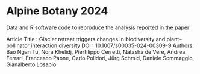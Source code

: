 # Alpine Botany 2024

Data and R software code to reproduce the analysis reported in the paper:

Article Title : Glacier retreat triggers changes in biodiversity and plant–pollinator interaction diversity
DOI : 10.1007/s00035-024-00309-9
Authors: Bao Ngan Tu, Nora Khelidj, Pierfilippo Cerretti, Natasha de Vere, Andrea Ferrari, Francesco Paone, Carlo Polidori, Jürg Schmid, Daniele Sommaggio, Gianalberto Losapio
